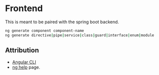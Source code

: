 # Frontend

This is meant to be paired with the spring boot backend.

```sh
ng generate component component-name
ng generate directive|pipe|service|class|guard|interface|enum|module
```

## Attribution

- [Angular CLI](https://github.com/angular/angular-cli)
- [ng help](https://angular.io/cli) page.

